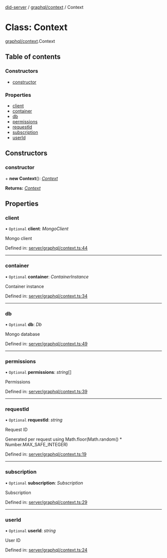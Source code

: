 [did-server](../README.md) / [graphql/context](../modules/graphql_context.md) / Context

# Class: Context

[graphql/context](../modules/graphql_context.md).Context

## Table of contents

### Constructors

- [constructor](graphql_context.context.md#constructor)

### Properties

- [client](graphql_context.context.md#client)
- [container](graphql_context.context.md#container)
- [db](graphql_context.context.md#db)
- [permissions](graphql_context.context.md#permissions)
- [requestId](graphql_context.context.md#requestid)
- [subscription](graphql_context.context.md#subscription)
- [userId](graphql_context.context.md#userid)

## Constructors

### constructor

\+ **new Context**(): [*Context*](graphql_context.context.md)

**Returns:** [*Context*](graphql_context.context.md)

## Properties

### client

• `Optional` **client**: *MongoClient*

Mongo client

Defined in: [server/graphql/context.ts:44](https://github.com/Puzzlepart/did/blob/dea0e5c1/server/graphql/context.ts#L44)

___

### container

• `Optional` **container**: *ContainerInstance*

Container instance

Defined in: [server/graphql/context.ts:34](https://github.com/Puzzlepart/did/blob/dea0e5c1/server/graphql/context.ts#L34)

___

### db

• `Optional` **db**: *Db*

Mongo database

Defined in: [server/graphql/context.ts:49](https://github.com/Puzzlepart/did/blob/dea0e5c1/server/graphql/context.ts#L49)

___

### permissions

• `Optional` **permissions**: *string*[]

Permissions

Defined in: [server/graphql/context.ts:39](https://github.com/Puzzlepart/did/blob/dea0e5c1/server/graphql/context.ts#L39)

___

### requestId

• `Optional` **requestId**: *string*

Request ID

Generated per request using Math.floor(Math.random() * Number.MAX_SAFE_INTEGER)

Defined in: [server/graphql/context.ts:19](https://github.com/Puzzlepart/did/blob/dea0e5c1/server/graphql/context.ts#L19)

___

### subscription

• `Optional` **subscription**: *Subscription*

Subscription

Defined in: [server/graphql/context.ts:29](https://github.com/Puzzlepart/did/blob/dea0e5c1/server/graphql/context.ts#L29)

___

### userId

• `Optional` **userId**: *string*

User ID

Defined in: [server/graphql/context.ts:24](https://github.com/Puzzlepart/did/blob/dea0e5c1/server/graphql/context.ts#L24)
